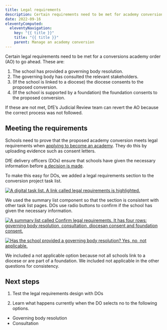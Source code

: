 ```yaml
---
title: Legal requirements
description: Certain requirements need to be met for academy conversions.
date: 2022-09-16
eleventyComputed:
  eleventyNavigation:
    key: "{{ title }}"
    title: "{{ title }}"
    parent: Manage an academy conversion
---
```

Certain legal requirements need to be met for a conversions academy order (AO) to go ahead. These are:
 
1. The school has provided a governing body resolution. 
2. The governing body has consulted the relevant stakeholders. 
3. (If the school is linked to a diocese) the diocese consents to the proposed conversion. 
4. (If the school is supported by a foundation) the foundation consents to the proposed conversion. 

If these are not met, DfE’s Judicial Review team can revert the AO because the correct process was not followed. 

## Meeting the requirements

Schools need to prove that the proposed academy conversion meets legal requirements when [applying to become an academy](https://apply-convert-academy.service.gov.uk/). They do this by uploading evidence such as consent letters. 

DfE delivery officers (DOs) ensure that schools have given the necessary information before [a decision is made](https://conversions-design-history.netlify.app/apply-to-become-academy/recording-a-decision/). 

To make this easy for DOs, we added a legal requirements section to the conversion project task list.

[![A digital task list. A link called legal requirements is highlighted.](/images/apply-to-become-academy/legal-requirements/legal-requirements-task-list.png)](/images/apply-to-become-academy/legal-requirements/legal-requirements-task-list.png)

We used the summary list component so that the section is consistent with other task list pages. DOs use radio buttons to confirm if the school has given the necessary information.

[![A summary list called Confirm legal requirements. It has four rows: governing body resolution, consultation, diocesan consent and foundation consent.](/images/apply-to-become-academy/legal-requirements/confirm-legal-requirements.png)](/images/apply-to-become-academy/legal-requirements/confirm-legal-requirements.png)

[![Has the school provided a governing body resolution? Yes, no, not applicable.](/images/apply-to-become-academy/legal-requirements/governing-body-resolution.png)](/images/apply-to-become-academy/legal-requirements/governing-body-resolution.png)

We included a not applicable option because not all schools link to a diocese or are part of a foundation. We included not applicable in the other questions for consistency.

## Next steps

1. Test the legal requirements design with DOs 

2. Learn what happens currently when the DO selects no to the following options. 

- Governing body resolution 
- Consultation